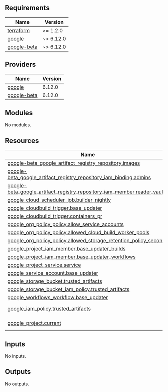 <!-- BEGIN_TF_DOCS -->
## Requirements

| Name | Version |
|------|---------|
| <a name="requirement_terraform"></a> [terraform](#requirement\_terraform) | >= 1.2.0 |
| <a name="requirement_google"></a> [google](#requirement\_google) | ~> 6.12.0 |
| <a name="requirement_google-beta"></a> [google-beta](#requirement\_google-beta) | ~> 6.12.0 |

## Providers

| Name | Version |
|------|---------|
| <a name="provider_google"></a> [google](#provider\_google) | 6.12.0 |
| <a name="provider_google-beta"></a> [google-beta](#provider\_google-beta) | 6.12.0 |

## Modules

No modules.

## Resources

| Name | Type |
|------|------|
| [google-beta_google_artifact_registry_repository.images](https://registry.terraform.io/providers/hashicorp/google-beta/latest/docs/resources/google_artifact_registry_repository) | resource |
| [google-beta_google_artifact_registry_repository_iam_binding.admins](https://registry.terraform.io/providers/hashicorp/google-beta/latest/docs/resources/google_artifact_registry_repository_iam_binding) | resource |
| [google-beta_google_artifact_registry_repository_iam_member.reader_vault](https://registry.terraform.io/providers/hashicorp/google-beta/latest/docs/resources/google_artifact_registry_repository_iam_member) | resource |
| [google_cloud_scheduler_job.builder_nightly](https://registry.terraform.io/providers/hashicorp/google/latest/docs/resources/cloud_scheduler_job) | resource |
| [google_cloudbuild_trigger.base_updater](https://registry.terraform.io/providers/hashicorp/google/latest/docs/resources/cloudbuild_trigger) | resource |
| [google_cloudbuild_trigger.containers_pr](https://registry.terraform.io/providers/hashicorp/google/latest/docs/resources/cloudbuild_trigger) | resource |
| [google_org_policy_policy.allow_service_accounts](https://registry.terraform.io/providers/hashicorp/google/latest/docs/resources/org_policy_policy) | resource |
| [google_org_policy_policy.allowed_cloud_build_worker_pools](https://registry.terraform.io/providers/hashicorp/google/latest/docs/resources/org_policy_policy) | resource |
| [google_org_policy_policy.allowed_storage_retention_policy_seconds](https://registry.terraform.io/providers/hashicorp/google/latest/docs/resources/org_policy_policy) | resource |
| [google_project_iam_member.base_updater_builds](https://registry.terraform.io/providers/hashicorp/google/latest/docs/resources/project_iam_member) | resource |
| [google_project_iam_member.base_updater_workflows](https://registry.terraform.io/providers/hashicorp/google/latest/docs/resources/project_iam_member) | resource |
| [google_project_service.service](https://registry.terraform.io/providers/hashicorp/google/latest/docs/resources/project_service) | resource |
| [google_service_account.base_updater](https://registry.terraform.io/providers/hashicorp/google/latest/docs/resources/service_account) | resource |
| [google_storage_bucket.trusted_artifacts](https://registry.terraform.io/providers/hashicorp/google/latest/docs/resources/storage_bucket) | resource |
| [google_storage_bucket_iam_policy.trusted_artifacts](https://registry.terraform.io/providers/hashicorp/google/latest/docs/resources/storage_bucket_iam_policy) | resource |
| [google_workflows_workflow.base_updater](https://registry.terraform.io/providers/hashicorp/google/latest/docs/resources/workflows_workflow) | resource |
| [google_iam_policy.trusted_artifacts](https://registry.terraform.io/providers/hashicorp/google/latest/docs/data-sources/iam_policy) | data source |
| [google_project.current](https://registry.terraform.io/providers/hashicorp/google/latest/docs/data-sources/project) | data source |

## Inputs

No inputs.

## Outputs

No outputs.
<!-- END_TF_DOCS -->